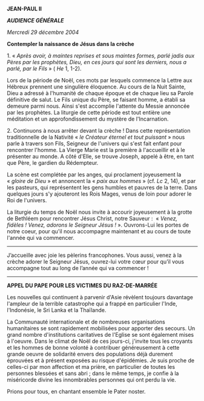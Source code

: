 **JEAN-PAUL II**

***AUDIENCE GÉNÉRALE***

*Mercredi 29 décembre 2004*

**Contempler la naissance de Jésus dans la crèche**

1. « *Après avoir, à maintes reprises et sous maintes formes, parlé jadis aux Pères par les prophètes, Dieu, en ces jours qui sont les derniers, nous a parlé, par le Fils* » ( *He* 1, 1-2).

Lors de la période de Noël, ces mots par lesquels commence la Lettre aux Hébreux prennent une singulière éloquence. Au cours de la Nuit Sainte, Dieu a adressé à l'humanité de chaque époque et de chaque lieu sa Parole définitive de salut. Le Fils unique du Père, se faisant homme, a établi sa demeure parmi nous. Ainsi s'est accomplie l'attente du Messie annoncée par les prophètes. La liturgie de cette période est tout entière une méditation et un approfondissement du mystère de l'Incarnation.

2. Continuons à nous arrêter devant la crèche ! Dans cette représentation traditionnelle de la Nativité « *le Créateur éternel et tout puissant* » nous parle à travers son Fils, Seigneur de l'univers qui s'est fait enfant pour rencontrer l'homme. La Vierge Marie est la première à l'accueillir et à le présenter au monde. A côté d'Elle, se trouve Joseph, appelé à être, en tant que Père, le gardien du Rédempteur.

La scène est complétée par les anges, qui proclament joyeusement la « *gloire de Dieu* » et annoncent la « *paix aux hommes* » (cf. *Lc* 2, 14), et par les pasteurs, qui représentent les gens humbles et pauvres de la terre. Dans quelques jours s'y ajouteront les Rois Mages, venus de loin pour adorer le Roi de l'univers.

La liturgie du temps de Noël nous invite à accourir joyeusement à la grotte de Bethléem pour rencontrer Jésus Christ, notre Sauveur :  « *Venez, fidèles ! Venez, adorons le Seigneur Jésus !* ». Ouvrons-Lui les portes de notre coeur, pour qu'il nous accompagne maintenant et au cours de toute l'année qui va commencer.

***

J’accueille avec joie les pèlerins francophones. Vous aussi, venez à la crèche adorer le Seigneur Jésus, ouvrez-lui votre cœur pour qu’il vous accompagne tout au long de l’année qui va commencer !

* * *

**APPEL DU PAPE POUR LES VICTIMES DU RAZ-DE-MARRÉE**

Les nouvelles qui continuent à parvenir d'Asie révèlent toujours davantage l'ampleur de la terrible catastrophe qui a frappé en particulier l'Inde, l'Indonésie, le Sri Lanka et la Thaïlande.

La Communauté internationale et de nombreuses organisations humanitaires se sont rapidement mobilisées pour apporter des secours. Un grand nombre d'institutions caritatives de l'Eglise se sont également mises à l'oeuvre. Dans le climat de Noël de ces jours-ci, j'invite tous les croyants et les hommes de bonne volonté à contribuer généreusement à cette grande oeuvre de solidarité envers des populations déjà durement éprouvées et à présent exposées au risque d'épidémies. Je suis proche de celles-ci par mon affection et ma prière, en particulier de toutes les personnes blessées et sans abri ; dans le même temps, je confie à la miséricorde divine les innombrables personnes qui ont perdu la vie.

Prions pour tous, en chantant ensemble le Pater noster.